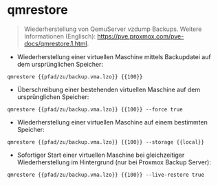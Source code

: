 # qmrestore

> Wiederherstellung von QemuServer vzdump Backups.
> Weitere Informationen (Englisch): <https://pve.proxmox.com/pve-docs/qmrestore.1.html>.

- Wiederherstellung einer virtuellen Maschine mittels Backupdatei auf dem ursprünglichen Speicher:

`qmrestore {{pfad/zu/backup.vma.lzo}} {{100}}`

- Überschreibung einer bestehenden virtuellen Maschine auf dem ursprünglichen Speicher:

`qmrestore {{pfad/zu/backup.vma.lzo}} {{100}} --force true`

- Wiederherstellung einer virtuellen Maschine auf einem bestimmten Speicher:

`qmrestore {{pfad/zu/backup.vma.lzo}} {{100}} --storage {{local}}`

- Sofortiger Start einer virtuellen Maschine bei gleichzeitiger Wiederherstellung im Hintergrund (nur bei Proxmox Backup Server):

`qmrestore {{pfad/zu/backup.vma.lzo}} {{100}} --live-restore true`
